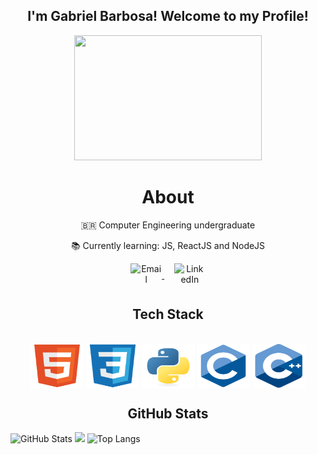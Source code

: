 <div align="center">
  <h2>I'm Gabriel Barbosa! Welcome to my Profile!</h2>
</div>
<div align="center">
  <img src="https://media.giphy.com/media/JoDhV5WdJjJWVf3KLS/giphy.gif" width="300px" height="200px">
</div>

<div align="center" style="display:inline_block">
  <h1>About</h1>
  <p>🇧🇷 Computer Engineering undergraduate</p>
  <p>📚 Currently learning: JS, ReactJS and NodeJS</p>
  <div>
    <a href="mailto:gabrielbarbosa1315@gmail.com">
      <img style="display: inline-block" align="center" height="40" width="50" src="https://upload.wikimedia.org/wikipedia/commons/thumb/7/7e/Gmail_icon_%282020%29.svg/512px-Gmail_icon_%282020%29.svg.png?20221017173631" target="_blank" alt="Email">
    </a>
    &nbsp;&nbsp;&nbsp; <!-- Adicione vários espaços aqui para criar um espaçamento -->
    <a href="https://www.linkedin.com/in/gabrieldnzz/" target="_blank">
      <img style="display: inline-block" align="center" height="40" width="50" src="https://upload.wikimedia.org/wikipedia/commons/thumb/8/81/LinkedIn_icon.svg/2048px-LinkedIn_icon.svg.png" target="_blank" alt="LinkedIn">
    </a>
  </div>
</div>

<div align="center">
  <h2>Tech Stack</h2>
</div>
<div style="display: inline_block" align="center"><br>
  <img align="center" alt="Gabriel-HTML" height="70" width="85" src="https://raw.githubusercontent.com/devicons/devicon/master/icons/html5/html5-original.svg">
  <img align="center" alt="Gabriel-CSS" height="70" width="85" src="https://raw.githubusercontent.com/devicons/devicon/master/icons/css3/css3-original.svg">
  <img align="center" alt="Gabriel-CPP" height="70" width="85" src="https://github.com/devicons/devicon/blob/master/icons/python/python-original.svg">
  <img align="center" alt="Gabriel-C" height="70" width="85" src="https://raw.githubusercontent.com/devicons/devicon/master/icons/c/c-original.svg">
  <img align="center" alt="Gabriel-CPP" height="70" width="85" src="https://raw.githubusercontent.com/devicons/devicon/master/icons/cplusplus/cplusplus-original.svg">
</div>
<div align="center">
  <h2>GitHub Stats</h2>
</div>
<div>
  <img src="https://github-readme-stats.vercel.app/api?username=GabrielDnz1&theme=yeblu&show_icons=true&hide_border=false&count_private=true" alt="GitHub Stats">
  <img src="https://github-readme-streak-stats.herokuapp.com/?user=GabrielDnz1&theme=yeblu&hide_border=false">
  <img src="https://github-readme-stats.vercel.app/api/top-langs/?username=GabrielDnz1&theme=yeblu&show_icons=true&hide_border=false&layout=compact" alt="Top Langs">
</div>
